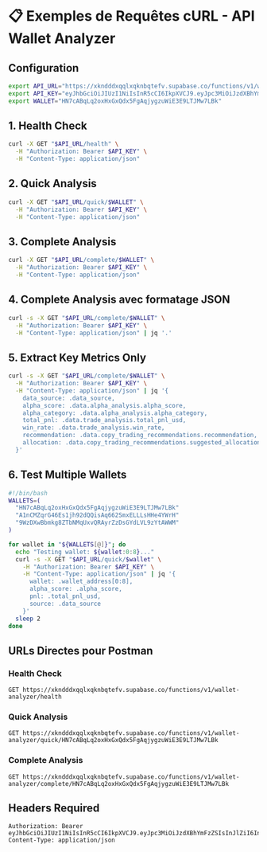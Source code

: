 # 📋 Exemples de Requêtes cURL - API Wallet Analyzer

## Configuration
```bash
export API_URL="https://xkndddxqqlxqknbqtefv.supabase.co/functions/v1/wallet-analyzer"
export API_KEY="eyJhbGciOiJIUzI1NiIsInR5cCI6IkpXVCJ9.eyJpc3MiOiJzdXBhYmFzZSIsInJlZiI6InhrbmRkZHhxcWx4cWtuYnF0ZWZ2Iiwicm9sZSI6ImFub24iLCJpYXQiOjE3NTMwMTY3MTEsImV4cCI6MjA2ODU5MjcxMX0.1JfLmuXhKZLhSpIVkoubfaaE9M1jAANoPjKcXZTgPgU"
export WALLET="HN7cABqLq2oxHxGxQdx5FgAqjygzuWiE3E9LTJMw7LBk"
```

## 1. Health Check
```bash
curl -X GET "$API_URL/health" \
  -H "Authorization: Bearer $API_KEY" \
  -H "Content-Type: application/json"
```

## 2. Quick Analysis
```bash
curl -X GET "$API_URL/quick/$WALLET" \
  -H "Authorization: Bearer $API_KEY" \
  -H "Content-Type: application/json"
```

## 3. Complete Analysis
```bash
curl -X GET "$API_URL/complete/$WALLET" \
  -H "Authorization: Bearer $API_KEY" \
  -H "Content-Type: application/json"
```

## 4. Complete Analysis avec formatage JSON
```bash
curl -s -X GET "$API_URL/complete/$WALLET" \
  -H "Authorization: Bearer $API_KEY" \
  -H "Content-Type: application/json" | jq '.'
```

## 5. Extract Key Metrics Only
```bash
curl -s -X GET "$API_URL/complete/$WALLET" \
  -H "Authorization: Bearer $API_KEY" \
  -H "Content-Type: application/json" | jq '{
    data_source: .data_source,
    alpha_score: .data.alpha_analysis.alpha_score,
    alpha_category: .data.alpha_analysis.alpha_category,
    total_pnl: .data.trade_analysis.total_pnl_usd,
    win_rate: .data.trade_analysis.win_rate,
    recommendation: .data.copy_trading_recommendations.recommendation,
    allocation: .data.copy_trading_recommendations.suggested_allocation_percentage
  }'
```

## 6. Test Multiple Wallets
```bash
#!/bin/bash
WALLETS=(
  "HN7cABqLq2oxHxGxQdx5FgAqjygzuWiE3E9LTJMw7LBk"
  "A1nCMZqrG46Es1jh92dQQisAq662SmxELLLsHHe4YWrH" 
  "9WzDXwBbmkg8ZTbNMqUxvQRAyrZzDsGYdLVL9zYtAWWM"
)

for wallet in "${WALLETS[@]}"; do
  echo "Testing wallet: ${wallet:0:8}..."
  curl -s -X GET "$API_URL/quick/$wallet" \
    -H "Authorization: Bearer $API_KEY" \
    -H "Content-Type: application/json" | jq '{
      wallet: .wallet_address[0:8],
      alpha_score: .alpha_score,
      pnl: .total_pnl_usd,
      source: .data_source
    }'
  sleep 2
done
```

## URLs Directes pour Postman

### Health Check
```
GET https://xkndddxqqlxqknbqtefv.supabase.co/functions/v1/wallet-analyzer/health
```

### Quick Analysis  
```
GET https://xkndddxqqlxqknbqtefv.supabase.co/functions/v1/wallet-analyzer/quick/HN7cABqLq2oxHxGxQdx5FgAqjygzuWiE3E9LTJMw7LBk
```

### Complete Analysis
```
GET https://xkndddxqqlxqknbqtefv.supabase.co/functions/v1/wallet-analyzer/complete/HN7cABqLq2oxHxGxQdx5FgAqjygzuWiE3E9LTJMw7LBk
```

## Headers Required
```
Authorization: Bearer eyJhbGciOiJIUzI1NiIsInR5cCI6IkpXVCJ9.eyJpc3MiOiJzdXBhYmFzZSIsInJlZiI6InhrbmRkZHhxcWx4cWtuYnF0ZWZ2Iiwicm9sZSI6ImFub24iLCJpYXQiOjE3NTMwMTY3MTEsImV4cCI6MjA2ODU5MjcxMX0.1JfLmuXhKZLhSpIVkoubfaaE9M1jAANoPjKcXZTgPgU
Content-Type: application/json
```
